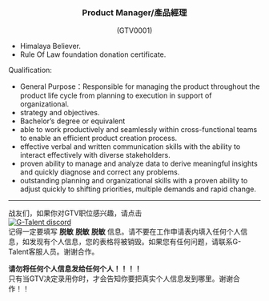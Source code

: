 <h3 align="center">Product Manager/產品經理</h3>
<p align="center">(GTV0001)</p>
  
- Himalaya Believer.
- Rule Of Law foundation donation certificate.

Qualification: 

- General Purpose：Responsible for managing the product throughout the product life cycle from planning to execution in support of organizational.
- strategy and objectives.
- Bachelor’s degree or equivalent
- able to work productively and seamlessly within cross-functional teams to enable an efficient product creation process.
- effective verbal and written communication skills with the ability to interact effectively with diverse stakeholders.
- proven ability to manage and analyze data to derive meaningful insights and quickly diagnose and correct any problems.
- outstanding planning and organizational skills with a proven ability to adjust quickly to shifting priorities, multiple demands and rapid change.
   
---
战友们，如果你对GTV职位感兴趣，请点击   
<a href="https://discord.com/channels/722949830200000574/723334876027289601"><img src="https://img.shields.io/badge/discord-apply--for--job-green?logo=discord&style=for-the-badge" alt="G-Talent discord"></a>   
记得一定要填写 **脱敏** **脱敏** **脱敏** 信息。请不要在工作申请表内填入任何个人信息，如发现有个人信息，您的表格将被销毁。如果您有任何问题，请联系G-Talent客服人员。谢谢合作。
   
**请勿将任何个人信息发给任何个人！！！！**   
只有当GTV决定录用你时，才会告知你要把真实个人信息发到哪里。谢谢合作！！

